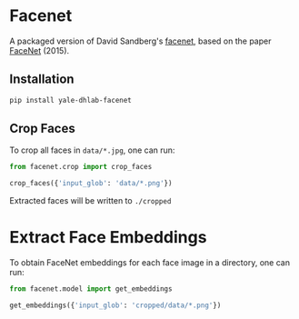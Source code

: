 # Facenet

A packaged version of David Sandberg's [facenet](https://github.com/davidsandberg/facenet/blob/master/LICENSE.md), based on the paper [FaceNet](https://arxiv.org/abs/1503.03832) (2015).

## Installation

```bash
pip install yale-dhlab-facenet
```

## Crop Faces

To crop all faces in `data/*.jpg`, one can run:

```python
from facenet.crop import crop_faces

crop_faces({'input_glob': 'data/*.png'})
```

Extracted faces will be written to `./cropped`

# Extract Face Embeddings

To obtain FaceNet embeddings for each face image in a directory, one can run:

```python
from facenet.model import get_embeddings

get_embeddings({'input_glob': 'cropped/data/*.png'})
```